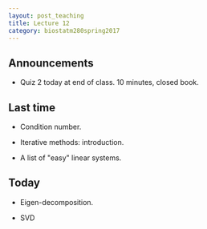 ```yaml
---
layout: post_teaching
title: Lecture 12
category: biostatm280spring2017
---
```


## Announcements

* Quiz 2 today at end of class. 10 minutes, closed book.

## Last time

* Condition number.

* Iterative methods: introduction.

* A list of "easy" linear systems.

## Today

* Eigen-decomposition.

* SVD

